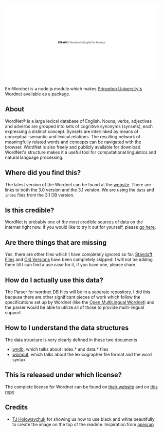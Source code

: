 ![](assets/wordnet-readme-logo.png)

En-Wordnet is a node.js module which makes [Princeton University's Wordnet](https://wordnet.princeton.edu/) available as a package.

## About

WordNet® is a large lexical database of English. Nouns, verbs, adjectives and adverbs are grouped into sets of cognitive synonyms (synsets), each expressing a distinct concept. Synsets are interlinked by means of conceptual-semantic and lexical relations. The resulting network of meaningfully related words and concepts can be navigated with the browser. WordNet is also freely and publicly available for download. WordNet's structure makes it a useful tool for computational linguistics and natural language processing.

## Where did you find this?

The latest version of the Wordnet can be found at the [website](https://wordnet.princeton.edu/download/current-version). There are links to both the 3.0 version and the 3.1 version. We are using the `data` and `index` files from the 3.1 DB version.

## Is this credible?

WordNet is probably one of _the_ most credible sources of data on the internet right now. If you would like to try it out for yourself, please [go here](http://wordnetweb.princeton.edu/perl/webwn).

## Are there things that are missing

Yes, there are other files which I have completely ignored so far. [Standoff Files](https://wordnet.princeton.edu/download/standoff-files) and [Old Versions](https://wordnet.princeton.edu/download/old-versions) have been completely skipped. I will not be adding them till I can find a use case for it, if you have one, please share.

## How do I actually use this data?

The Parser for wordnet DB files will be in a separate repository. I did this because there are other significant pieces of work which follow the specifications set up by Wordnet (like the [Open MultiLingual Wordnet](http://compling.hss.ntu.edu.sg/omw/index.html)) and the parser would be able to utilize all of those to provide multi-lingual support.

## How to I understand the data structures

The data structure is very clearly defined in these two documents
- [wndb](https://wordnet.princeton.edu/documentation/wndb5wn), which talks about index.* and data.* files
- [wninput](https://wordnet.princeton.edu/documentation/wninput5wn), which talks about the lexicographer file format and the word syntax

## This is released under which license?

The complete license for Wordnet can be found on [their website](https://wordnet.princeton.edu/license-and-commercial-use) and on [this repo](https://github.com/open-language/en-wordnet/blob/master/LICENSE)

## Credits

- [TJ Holowaychuk](https://github.com/tj) for showing us how to use black and white beautifully to create the image on the top of the readme. Inspiration from [apex/up](https://github.com/apex/up)